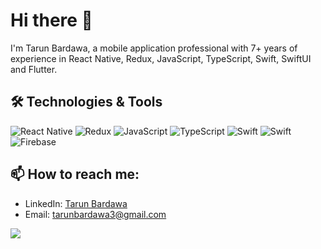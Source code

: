 <!--
**TarunBardawa/TarunBardawa** is a ✨ _special_ ✨ repository because its `README.md` (this file) appears on your GitHub profile.

Here are some ideas to get you started:

- 🔭 I’m currently working on ...
- 🌱 I’m currently learning ...
- 👯 I’m looking to collaborate on ...
- 🤔 I’m looking for help with ...
- 💬 Ask me about ...
- 📫 How to reach me: ...
- 😄 Pronouns: ...
- ⚡ Fun fact: ...
-->

# Hi there 👋

I'm Tarun Bardawa, a mobile application professional with 7+ years of experience in React Native, Redux, JavaScript, TypeScript, Swift, SwiftUI and Flutter.

## 🛠️ Technologies & Tools

![React Native](https://img.shields.io/badge/-React%20Native-05122A?style=flat&logo=react)
![Redux](https://img.shields.io/badge/-Redux-05122A?style=flat&logo=redux)
![JavaScript](https://img.shields.io/badge/-JavaScript-05122A?style=flat&logo=javascript)
![TypeScript](https://img.shields.io/badge/-TypeScript-05122A?style=flat&logo=typescript)
![Swift](https://img.shields.io/badge/-Swift-05122A?style=flat&logo=swift)
![Swift](https://img.shields.io/badge/-Swift%20UI-05122A?style=flat&logo=swiftui)
![Firebase](https://img.shields.io/badge/-Firebase-05122A?style=flat&logo=firebase)

<!-- ## 📈 GitHub Stats

[![Tarun Bardawa's GitHub stats](https://github-readme-stats.vercel.app/api?username=TarunBardawa&show_icons=true&theme=radical)](https://github.com/TarunBardawa) -->


## 📫 How to reach me:

- LinkedIn: [Tarun Bardawa](https://www.linkedin.com/in/tarun-bardawa-21755447)
- Email: [tarunbardawa3@gmail.com](mailto:tarunbardawa3@gmail.com)

<!-- ## 🔗 Links -->

<!-- - [Portfolio](https://yourportfolio.com) -->
<!-- - [Resume](https://yourresume.com) -->

<!--![Profile views](https://gpvc.arturio.dev/TarunBardawa) -->
[![](https://visitcount.itsvg.in/api?id=TarunBardawa&label=Profile%20Views&color=0&icon=5&pretty=true)](https://visitcount.itsvg.in)

